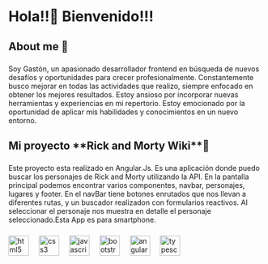 <h1 align="left">Hola!!👋 Bienvenido!!!</h1>

###

<h2 align="left">About me 👨</h2>

###

<p align="left">Soy Gastón, un apasionado desarrollador frontend en búsqueda de nuevos desafíos y oportunidades para crecer profesionalmente. Constantemente busco mejorar en todas las actividades que realizo, siempre enfocado en obtener los mejores resultados. Estoy ansioso por incorporar nuevas herramientas y experiencias en mi repertorio. Estoy emocionado por la oportunidad de aplicar mis habilidades y conocimientos en un nuevo entorno.</p>

###

<h2 align="left">Mi proyecto **Rick and Morty Wiki**🧪</h2>

###

<p align="left">Este proyecto esta realizado en Angular.Js. Es una aplicación donde puedo buscar los personajes de Rick and Morty utilizando la API. En la pantalla principal podemos encontrar varios componentes, navbar, personajes, lugares y footer. En el navBar tiene botones enrutados que nos llevan a diferentes rutas, y un buscador realizadon con formularios reactivos. Al seleccionar el personaje nos muestra en detalle el personaje seleccionado.Esta App es para smartphone.</p>

###

<div align="left">
  <img src="https://cdn.jsdelivr.net/gh/devicons/devicon/icons/html5/html5-original.svg" height="40" alt="html5 logo"  />
  <img width="12" />
  <img src="https://cdn.jsdelivr.net/gh/devicons/devicon/icons/css3/css3-original.svg" height="40" alt="css3 logo"  />
  <img width="12" />
  <img src="https://cdn.jsdelivr.net/gh/devicons/devicon/icons/javascript/javascript-original.svg" height="40" alt="javascript logo"  />
  <img width="12" />
  <img src="https://cdn.jsdelivr.net/gh/devicons/devicon/icons/bootstrap/bootstrap-original.svg" height="40" alt="bootstrap logo"  />
  <img width="12" />
  <img src="https://cdn.jsdelivr.net/gh/devicons/devicon/icons/angularjs/angularjs-original.svg" height="40" alt="angularjs logo"  />
  <img width="12" />
  <img src="https://cdn.jsdelivr.net/gh/devicons/devicon/icons/typescript/typescript-original.svg" height="40" alt="typescript logo"  />
</div>

###

